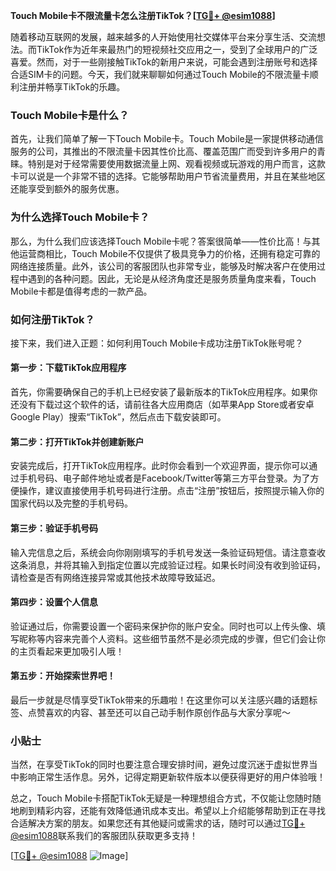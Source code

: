 **Touch Mobile卡不限流量卡怎么注册TikTok？[[TG💪+ @esim1088](https://t.me/s/esim1088)]**

随着移动互联网的发展，越来越多的人开始使用社交媒体平台来分享生活、交流想法。而TikTok作为近年来最热门的短视频社交应用之一，受到了全球用户的广泛喜爱。然而，对于一些刚接触TikTok的新用户来说，可能会遇到注册账号和选择合适SIM卡的问题。今天，我们就来聊聊如何通过Touch Mobile的不限流量卡顺利注册并畅享TikTok的乐趣。

### Touch Mobile卡是什么？

首先，让我们简单了解一下Touch Mobile卡。Touch Mobile是一家提供移动通信服务的公司，其推出的不限流量卡因其性价比高、覆盖范围广而受到许多用户的青睐。特别是对于经常需要使用数据流量上网、观看视频或玩游戏的用户而言，这款卡可以说是一个非常不错的选择。它能够帮助用户节省流量费用，并且在某些地区还能享受到额外的服务优惠。

### 为什么选择Touch Mobile卡？

那么，为什么我们应该选择Touch Mobile卡呢？答案很简单——性价比高！与其他运营商相比，Touch Mobile不仅提供了极具竞争力的价格，还拥有稳定可靠的网络连接质量。此外，该公司的客服团队也非常专业，能够及时解决客户在使用过程中遇到的各种问题。因此，无论是从经济角度还是服务质量角度来看，Touch Mobile卡都是值得考虑的一款产品。

### 如何注册TikTok？

接下来，我们进入正题：如何利用Touch Mobile卡成功注册TikTok账号呢？

#### 第一步：下载TikTok应用程序

首先，你需要确保自己的手机上已经安装了最新版本的TikTok应用程序。如果你还没有下载过这个软件的话，请前往各大应用商店（如苹果App Store或者安卓Google Play）搜索“TikTok”，然后点击下载安装即可。

#### 第二步：打开TikTok并创建新账户

安装完成后，打开TikTok应用程序。此时你会看到一个欢迎界面，提示你可以通过手机号码、电子邮件地址或者是Facebook/Twitter等第三方平台登录。为了方便操作，建议直接使用手机号码进行注册。点击“注册”按钮后，按照提示输入你的国家代码以及完整的手机号码。

#### 第三步：验证手机号码

输入完信息之后，系统会向你刚刚填写的手机号发送一条验证码短信。请注意查收这条消息，并将其输入到指定位置以完成验证过程。如果长时间没有收到验证码，请检查是否有网络连接异常或其他技术故障导致延迟。

#### 第四步：设置个人信息

验证通过后，你需要设置一个密码来保护你的账户安全。同时也可以上传头像、填写昵称等内容来完善个人资料。这些细节虽然不是必须完成的步骤，但它们会让你的主页看起来更加吸引人哦！

#### 第五步：开始探索世界吧！

最后一步就是尽情享受TikTok带来的乐趣啦！在这里你可以关注感兴趣的话题标签、点赞喜欢的内容、甚至还可以自己动手制作原创作品与大家分享呢～

### 小贴士

当然，在享受TikTok的同时也要注意合理安排时间，避免过度沉迷于虚拟世界当中影响正常生活作息。另外，记得定期更新软件版本以便获得更好的用户体验哦！

总之，Touch Mobile卡搭配TikTok无疑是一种理想组合方式，不仅能让您随时随地刷到精彩内容，还能有效降低通讯成本支出。希望以上介绍能够帮助到正在寻找合适解决方案的朋友。如果您还有其他疑问或需求的话，随时可以通过[TG💪+ @esim1088](https://t.me/s/esim1088)联系我们的客服团队获取更多支持！

[[TG💪+ @esim1088](https://t.me/s/esim1088) ![Image](https://i.postimg.cc/4NQfJmqS/Snipaste-2025-05-13-00-14-12.png)]